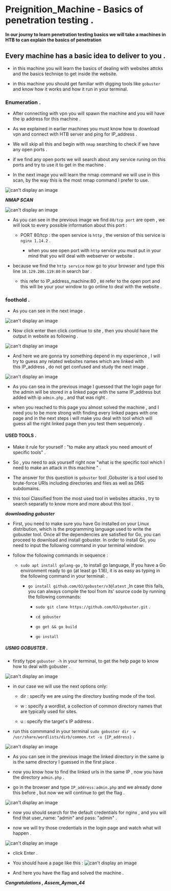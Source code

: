 # Preignition_Machine - Basics of penetration testing .

**In our journy to learn penetration testing basics we will take a machines in HTB to can explain the basics of penetration** 

## Every machine has a basic idea to deliver to you .

- in this machine you will learn the basics of dealing with websites attcks and the basics techniqe to get inside the website.

- in this machine you should get familiar with digging tools like `gobuster` and know how it works and how it run in your terminal.


### Enumeration .

- After connecting with vpn you will spawn the machine and you will have the ip address for this machine .

- As we explained in earlier machines you must know how to download vpn and connect with HTB server and ping for IP_address .

- We will skip all this and begin with `nmap` searching to check if we have any open ports . 

- if we find any open ports we will search about any service runing on this ports and try to use it to get in the machine .

- In the next image you will learn the nmap command we will use in this scan, by the way this is the most nmap command I prefer to use.

![can't display an image](images/shell.png)

***NMAP SCAN***

![can't display an image](images/nmap.png)

- As you can see in the previous image we find `80/tcp port` are open , we will look to every possible information about this port :

	-  PORT 80/tcp  : the open service is `http` , the version of this service is `nginx 1.14.2` .

		- when you see open port with `http` service you must put in your mind that you will deal with webserver or website .

- because we find the `http service` now go to your browser and type this line `10.129.206.119:80` in search bar .

	- this refer to IP_address_machine:80 , `80` refer to the open port and this will be your your window to go online to deal with the 
	  website .

### foothold .

- As you can see in the next image .

![can't display an image](images/google_search.png)

- Now click enter then click continue to site , then you should have the output in website as following .

![can't display an image](images/welcome.png)

- And here we are gonna try something depend in my experience , I will try to guess any related websites names which are linked with   
  this IP_address , do not get confused and study the next image .

![can't display an image](images/try1.png)


- As you can sea in the previous image I guessed that the login page for the admin will be stored in a linked page with the same 
  IP_address but added with ip `admin.php` , and that was right .

- when you reached to this page you almost solved the machine , and I need you to be more strong with finding every linked pages with one page and in the next steps i will make you deal with tool which will guess all the right linked page then you test them sequencely .


#### USED TOOLS .

- Make it rule for yourself : "to make any attack you need amount of specific tools" .

- So , you need to ask yourself right now "what is the specific tool which I need to make an attack in this machine " .

- The answer for this question is `gobuster` tool ,Gobuster is a tool used to brute-force URIs including directories and files as well 
  as DNS subdomains.

- this tool Classified from the most used  tool in websites attacks , try to search separatly to know more and more about this tool .

***downloading gobuster***

- First, you need to make sure you have Go installed on your Linux distribution, which is the programming
  language used to write the gobuster tool. Once all the dependencies are satisfied for Go, you can proceed to
  download and install gobuster. In order to install Go, you need to input the following command in your
  terminal window:

- follow the following commands in sequence :
	
	- `sudo apt install golang-go` , to install go language,  If you have a Go environment ready to go (at least go 1.16), it is as easy 
	  as typing in the following command in your terminal: .

		- `go install github.com/OJ/gobuster/v3@latest` ,In case this fails, you can always compile the tool from its' source code by 
	      running the following commands:	

	    	- `sudo git clone https://github.com/OJ/gobuster.git` .
        	
        	- `cd gobuster`
			
			-  `go get && go build`
			
			-  `go install`

##### USNIG GOBUSTER .

- firstly type `gobuster -h` in your terminal, to get the help page to know how to deal with gobuster  .

![can't display an image](images/gobuster_help.png)


- in our case we will use the next options only:

	- dir : specify we are using the directory busting mode of the tool.
	
	- w : specify a wordlist, a collection of common directory names that are typically used for sites.
	
	- u : specify the target's IP address .


- run this commmand in your terminal `sudo gobuster dir -w /usr/share/wordlists/dirb/common.txt -u {IP_address}` . 

![can't display an image](images/gobuster_run.png)


- As you can see in the previous image the linked directory in the same ip is the same directory I guessed in the first place .

- now you know how to find the linked urls in the same IP , now you have the directory `admin.php` .

- go in the browser and type `IP_address:admin.php`  and we already done this before , but now we will continue to get the flag .

![can't display an image](images/try.png)


- now you should search for the default credentials for nginx , and you will find that user_name: "admin" and pass: "admin" .

- now we will try those credentials in the login page and watch what will happen .

![can't display an image](images/login.png)

- click Enter .

- You should have a page like this :
![can't display an image](images/flag.png)

- And here you have the flag and solved the machine .

***Congratulations , Assem_Ayman_44***